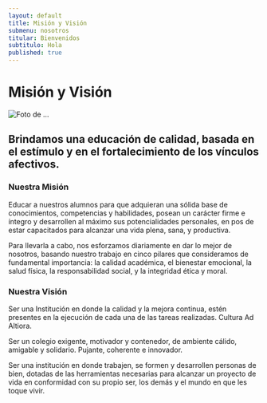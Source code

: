 ```yaml
---
layout: default
title: Misión y Visión
submenu: nosotros
titular: Bienvenidos
subtitulo: Hola
published: true
---
```


# Misión y Visión
 
![Foto de ...](http://placeimg.com/720/300/people)

## Brindamos una educación de calidad, basada en el estímulo y en el fortalecimiento de los vínculos afectivos.

### Nuestra Misión 

Educar a nuestros alumnos para que adquieran una sólida base de conocimientos, competencias y habilidades, posean un carácter firme e íntegro y desarrollen al máximo sus potencialidades personales, en pos de estar capacitados para alcanzar una vida plena, sana, y productiva.   

Para llevarla a cabo, nos esforzamos diariamente en dar lo mejor de nosotros, basando nuestro trabajo en cinco pilares que consideramos de fundamental importancia: la calidad académica, el bienestar emocional, la salud física, la responsabilidad social, y la integridad ética y moral.

### Nuestra Visión

Ser una Institución en donde la calidad y la mejora continua, estén presentes en la ejecución de cada una de las tareas realizadas.  Cultura Ad Altiora.

Ser un colegio exigente, motivador y  contenedor, de  ambiente cálido,  amigable y  solidario. Pujante, coherente e innovador.

Ser una institución en donde trabajen, se formen y desarrollen personas de bien, dotadas de las herramientas necesarias para alcanzar un proyecto de vida en conformidad con su propio ser, los demás y el mundo en que les toque vivir.